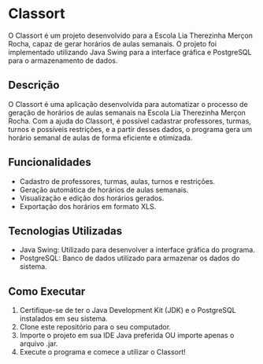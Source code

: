 # Classort

O Classort é um projeto desenvolvido para a Escola Lia Therezinha Merçon Rocha, capaz de gerar horários de aulas semanais. O projeto foi implementado utilizando Java Swing para a interface gráfica e PostgreSQL para o armazenamento de dados.

## Descrição

O Classort é uma aplicação desenvolvida para automatizar o processo de geração de horários de aulas semanais na Escola Lia Therezinha Merçon Rocha. Com a ajuda do Classort, é possível cadastrar professores, turmas, turnos e possíveis restrições, e a partir desses dados, o programa gera um horário semanal de aulas de forma eficiente e otimizada.

## Funcionalidades

- Cadastro de professores, turmas, aulas, turnos e restrições.
- Geração automática de horários de aulas semanais.
- Visualização e edição dos horários gerados.
- Exportação dos horários em formato XLS.

## Tecnologias Utilizadas

- Java Swing: Utilizado para desenvolver a interface gráfica do programa.
- PostgreSQL: Banco de dados utilizado para armazenar os dados do sistema.

## Como Executar

1. Certifique-se de ter o Java Development Kit (JDK) e o PostgreSQL instalados em seu sistema.
2. Clone este repositório para o seu computador.
3. Importe o projeto em sua IDE Java preferida OU importe apenas o arquivo .jar.
5. Execute o programa e comece a utilizar o Classort!
